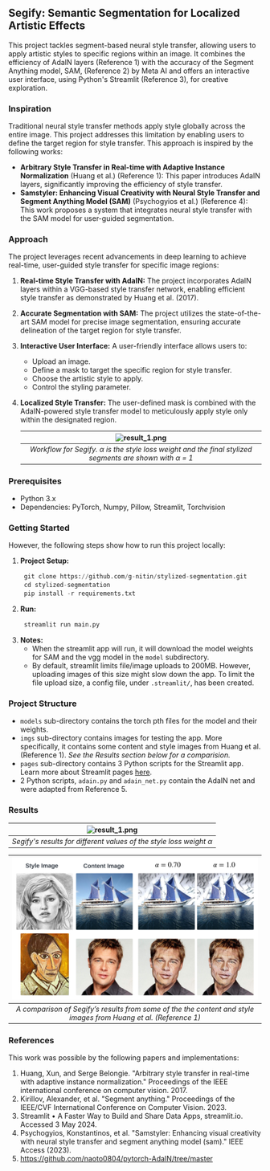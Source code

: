 ## Segify: Semantic Segmentation for Localized Artistic Effects 

This project tackles segment-based neural style transfer, allowing users to apply artistic styles to specific regions within an image. It combines the efficiency of AdaIN layers (Reference 1) with the accuracy of the Segment Anything model, SAM, (Reference 2) by Meta AI and offers an interactive user interface, using Python's Streamlit (Reference 3), for creative exploration.

### Inspiration

Traditional neural style transfer methods apply style globally across the entire image. This project addresses this limitation by enabling users to define the target region for style transfer. This approach is inspired by the following works:

* **Arbitrary Style Transfer in Real-time with Adaptive Instance Normalization** (Huang et al.) (Reference 1): This paper introduces AdaIN layers, significantly improving the efficiency of style transfer.
* **Samstyler: Enhancing Visual Creativity with Neural Style Transfer and Segment Anything Model (SAM)** (Psychogyios et al.) (Reference 4): This work proposes a system that integrates neural style transfer with the SAM model for user-guided segmentation.

### Approach

The project leverages recent advancements in deep learning to achieve real-time, user-guided style transfer for specific image regions:

1. **Real-time Style Transfer with AdaIN:** The project incorporates AdaIN layers within a VGG-based style transfer network, enabling efficient style transfer as demonstrated by Huang et al. (2017).
2. **Accurate Segmentation with SAM:** The project utilizes the state-of-the-art SAM model for precise image segmentation, ensuring accurate delineation of the target region for style transfer.
3. **Interactive User Interface:**  A user-friendly interface allows users to:
    * Upload an image.
    * Define a mask to target the specific region for style transfer.
    * Choose the artistic style to apply.
    * Control the styling parameter.
4. **Localized Style Transfer:** The user-defined mask is combined with the AdaIN-powered style transfer model to meticulously apply style only within the designated region.
   
   |                           ![result_1.png](./imgs/descriptives/workflow.png)                            | 
   |:------------------------------------------------------------------------------------------------------:| 
   | *Workflow for Segify. α is the style loss weight and the final stylized segments are shown with α = 1* |


### Prerequisites
- Python 3.x
- Dependencies: PyTorch, Numpy, Pillow, Streamlit, Torchvision

### Getting Started
However, the following steps show how to run this project locally:

1. **Project Setup:**
   ```python
    git clone https://github.com/g-nitin/stylized-segmentation.git
    cd stylized-segmentation
    pip install -r requirements.txt
   ```
2. **Run:**
   ```python
    streamlit run main.py
   ```
3. **Notes:**
   - When the streamlit app will run, it will download the model weights for SAM and the vgg model in the `model` subdirectory.
   - By default, streamlit limits file/image uploads to 200MB. However, uploading images of this size might slow down the app.
   To limit the file upload size, a config file, under `.streamlit/`, has been created.

### Project Structure
* `models` sub-directory contains the torch pth files for the model and their weights.
* `imgs` sub-directory contains images for testing the app. More specifically, it contains some content and style images from Huang et al. (Reference 1). _See the Results section below for a comparision._
* `pages` sub-directory contains 3 Python scripts for the Streamlit app. Learn more about Streamlit pages [here](https://docs.streamlit.io/get-started/tutorials/create-a-multipage-app).
* 2 Python scripts, `adain.py` and `adain_net.py` contain the AdaIN net and were adapted from Reference 5.

### Results
|         ![result_1.png](./imgs/descriptives/result_1.png)          | 
|:------------------------------------------------------------------:| 
| *Segify's results for different values of the style loss weight α* |

|                                ![result_1.png](./imgs/descriptives/result_2.png)                                 | 
|:----------------------------------------------------------------------------------------------------------------:| 
| *A comparison of Segify’s results from some of the the content and style images from Huang et al. (Reference 1)* |


### References
This work was possible by the following papers and implementations:
1. Huang, Xun, and Serge Belongie. "Arbitrary style transfer in real-time with adaptive instance normalization." Proceedings of the IEEE international conference on computer vision. 2017. 
2. Kirillov, Alexander, et al. "Segment anything." Proceedings of the IEEE/CVF International Conference on Computer Vision. 2023.
3. Streamlit • A Faster Way to Build and Share Data Apps, streamlit.io. Accessed 3 May 2024.
4. Psychogyios, Konstantinos, et al. "Samstyler: Enhancing visual creativity with neural style transfer and segment anything model (sam)." IEEE Access (2023).
5. https://github.com/naoto0804/pytorch-AdaIN/tree/master